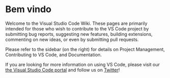 # Bem vindo

Welcome to the Visual Studio Code Wiki. These pages are primarily intended for those who wish to contribute to the VS Code project by submitting bug reports, suggesting new features, building extensions, commenting on new ideas, or even by submitting pull requests.

Please refer to the sidebar (on the right) for details on Project Management, Contributing to VS Code, and Documentation.

If you are looking for more information on using VS Code, please visit our [the Visual Studio Code portal](http://code.visualstudio.com) and follow us on [Twitter](https://twitter.com/code)!
